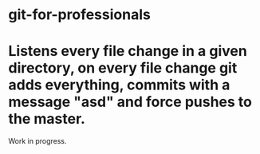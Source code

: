 # git-for-professionals

# Listens every file change in a given directory, on every file change git adds everything, commits with a message "asd" and force pushes to the master.

Work in progress.
